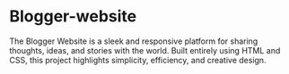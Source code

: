 # Blogger-website
The Blogger Website is a sleek and responsive platform for sharing thoughts, ideas, and stories with the world. Built entirely using HTML and CSS, this project highlights simplicity, efficiency, and creative design.
